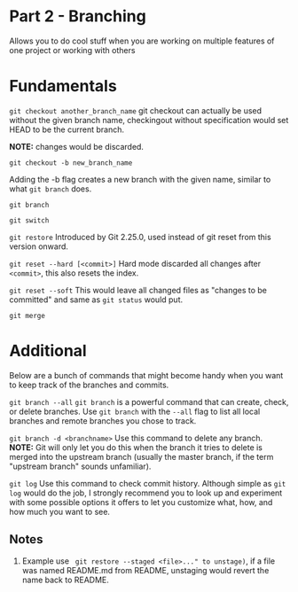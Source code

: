 # Part 2 - Branching
Allows you to do cool stuff when you are working on multiple features of one project or working with others
# Fundamentals
```git checkout another_branch_name``` 
git checkout can actually be used without the given branch name, checkingout without specification would set HEAD to be the current branch. 


**NOTE:** changes would be discarded.


```git checkout -b new_branch_name```


Adding the -b flag creates a new branch with the given name, similar to what ```git branch``` does. 


```git branch```



```git switch```


```git restore```
Introduced by Git 2.25.0, used instead of git reset from this version onward.


```git reset --hard [<commit>]```
Hard mode discarded all changes after ```<commit>```, this also resets the index. 


```git reset --soft```
This would leave all changed files as "changes to be committed" and same as ```git status``` would put.


```git merge``` 


# Additional
Below are a bunch of commands that might become handy when you want to keep track of the branches and commits.

```git branch --all``` ```git branch``` is a powerful command that can create, check, or delete branches. Use ```git branch``` with the ```--all``` flag to list all local branches and remote branches you chose to track.

```git branch -d <branchname>``` Use this command to delete any branch. **NOTE:** Git will only let you do this when the branch it tries to delete is merged into the upstream branch (usually the master branch, if the term "upstream branch" sounds unfamiliar).

```git log``` Use this command to check commit history. Although simple as ```git log``` would do the job, I strongly recommend you to look up and experiment with some possible options it offers to let you customize what, how, and how much you want to see.
## Notes
1. Example use ``` git restore --staged <file>..." to unstage)```, if a file was named README.md from README, unstaging would revert the name back to README.
